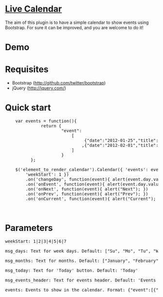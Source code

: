 
[Live Calendar](http://github.com/wcweb/live_calendar)
=================
The aim of this plugin is to have a simple calendar to show events using Bootstrap. For sure it can be improved, and you are welcome to do it!


Demo
====



Requisites
==========

+ Bootstrap (http://github.com/twitter/bootstrap)
+ jQuery (http://jquery.com/)


Quick start
===========

<pre>
    var events = function(){
              return {
                      "event":
                          [
                               {"date":"2012-01-25","title":"1","operator":"subscrib it"}
                              ,{"date":"2012-02-01","title":"2","operator":"live on"}
                          ]
                      }
          };

    $('element_to_render_calendar').Calendar({ 'events': events,
        'weekStart': 1 })
        .on('changeDay', function(event){ alert(event.day.valueOf()); })
        .on('onEvent', function(event){ alert(event.day.valueOf()); })
        .on('onNext', function(event){ alert("Next"); })
        .on('onPrev', function(event){ alert("Prev"); })
        .on('onCurrent', function(event){ alert("Current"); });

<div id="calendar"></div>
</pre>


Parameters
==========

<pre>
weekStart: 1|2|3|4|5|6|7

msg_days: Text for week days. Default: ["Su", "Mo", "Tu", "We", "Th", "Fr", "Sa"]

msg_months: Text for months. Default: ["January", "February", "March", "April", "May", "June", "July", "August", "September", "October", "November", "December"]

msg_today: Text for 'Today' button. Default: 'Today'

msg_events_header: Text for events header. Default: 'Events Today',

events: Events to show in the calendar. Format: {"event":[{"date":"2012-01-25", "title":"1"}]}
</pre>
